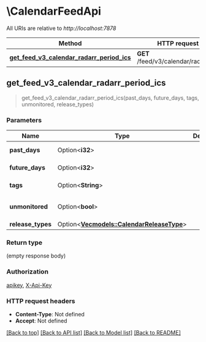 # \CalendarFeedApi

All URIs are relative to *http://localhost:7878*

Method | HTTP request | Description
------------- | ------------- | -------------
[**get_feed_v3_calendar_radarr_period_ics**](CalendarFeedApi.md#get_feed_v3_calendar_radarr_period_ics) | **GET** /feed/v3/calendar/radarr.ics | 



## get_feed_v3_calendar_radarr_period_ics

> get_feed_v3_calendar_radarr_period_ics(past_days, future_days, tags, unmonitored, release_types)


### Parameters


Name | Type | Description  | Required | Notes
------------- | ------------- | ------------- | ------------- | -------------
**past_days** | Option<**i32**> |  |  |[default to 7]
**future_days** | Option<**i32**> |  |  |[default to 28]
**tags** | Option<**String**> |  |  |[default to ]
**unmonitored** | Option<**bool**> |  |  |[default to false]
**release_types** | Option<[**Vec<models::CalendarReleaseType>**](models::CalendarReleaseType.md)> |  |  |

### Return type

 (empty response body)

### Authorization

[apikey](../README.md#apikey), [X-Api-Key](../README.md#X-Api-Key)

### HTTP request headers

- **Content-Type**: Not defined
- **Accept**: Not defined

[[Back to top]](#) [[Back to API list]](../README.md#documentation-for-api-endpoints) [[Back to Model list]](../README.md#documentation-for-models) [[Back to README]](../README.md)

